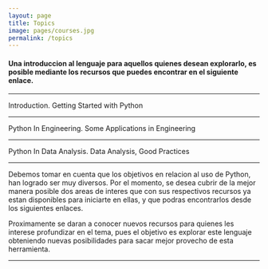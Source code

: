 ```yaml
---
layout: page
title: Topics
image: pages/courses.jpg
permalink: /topics
---
```


<h4>Una introduccion al lenguaje para aquellos quienes desean explorarlo, es posible mediante los recursos que puedes encontrar en el siguiente enlace.</h4>

***

Introduction. Getting Started with Python
    
<div id="introduction"></div>

***

Python In Engineering. Some Applications in Engineering    

<div id="engineering"></div>

***

Python In Data Analysis. Data Analysis, Good Practices

<div id="science_data"></div>

***

<p>Debemos tomar en cuenta que los objetivos en relacion al uso de Python, han logrado ser muy diversos. Por el momento, se desea cubrir de la mejor manera posible
dos areas de interes que con sus respectivos recursos ya estan disponibles para iniciarte en ellas, y que podras encontrarlos desde los siguientes enlaces.</p>

<p>Proximamente se daran a conocer nuevos recursos para quienes les interese profundizar en el tema, pues el objetivo es explorar este lenguaje obteniendo nuevas posibilidades para sacar mejor provecho de esta herramienta.</p>

***

<script>
function row ( url, name ) {
    return ['\n<li>', '<a href="', url, '">', name, '</a>', '</li>'].join('');
};
var topic = {introduction: '<ul>', engineering: [], science_data: []};
{% for nb in site.data.notebooks.introduction %}
  topic.introduction += row('{{nb.url}}', '{{nb.name}}');
{% endfor %}
topic.introduction += '\n</ul>';
set_accordion(
    'introduction',
    {
      header: 'Introduction',
      body: topic.introduction
    }
);

index = 1;
Div = '';
{% for module in site.data.notebooks.engineering %}
Div += '<div id="engineering-' + index + '"></div>\n';
ul = '<ul>';
{% for nb in module %}
  ul += row('{{nb.url}}', '{{nb.name}}');
{% endfor %}
ul += '\n</ul>';
topic.engineering.push(ul);
index += 1;
{% endfor %}          
document.getElementById('engineering').innerHTML = Div;

index = 1;
Div = '';
{% for module in site.data.notebooks.science_data %}
Div += '<div id="science_data-' + index + '"></div>\n';
ul = '<ul>';
{% for nb in module %}
  ul += row('{{nb.url}}', '{{nb.name}}');
{% endfor %}
ul += '\n</ul>';
topic.science_data.push(ul);
index += 1;
{% endfor %}          
document.getElementById('science_data').innerHTML = Div;
for ( var n = 0; n < topic.engineering.length; n++ ) {
    m = n + 1;
    set_accordion(
        'engineering-' + m,
        {
            header: 'Module ' + m,
            body: topic.engineering[n]
        }
    );
};
for ( var n = 0; n < topic.science_data.length; n++ ) {
    m = n + 1;
    set_accordion(
        'science_data-' + m,
        {
            header: 'Module ' + m,
            body: topic.science_data[n]
        }    
    );
};
</script>